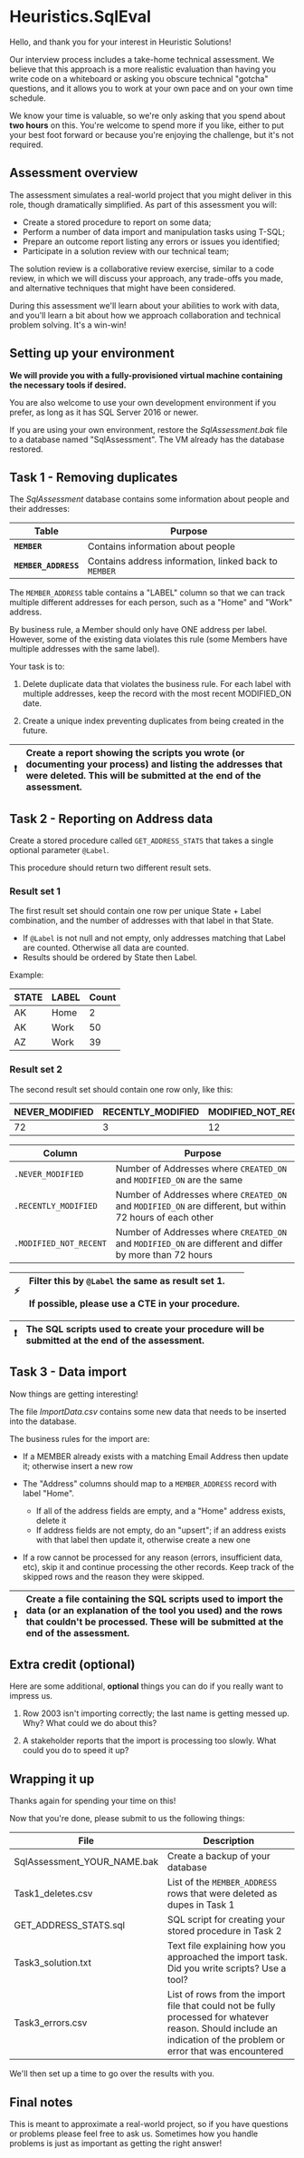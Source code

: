 # Heuristics.SqlEval

Hello, and thank you for your interest in Heuristic Solutions!

Our interview process includes a take-home technical assessment. We believe that this approach is a more realistic evaluation than having you write code on a whiteboard or asking you obscure technical "gotcha" questions, and it allows you to work at your own pace and on your own time schedule.

We know your time is valuable, so we're only asking that you spend about **two hours** on this. You're welcome to spend more if you like, either to put your best foot forward or because you're enjoying the challenge, but it's not required. 


## Assessment overview
The assessment simulates a real-world project that you might deliver in this role, though dramatically simplified. As part of this assessment you will:

* Create a stored procedure to report on some data;
* Perform a number of data import and manipulation tasks using T-SQL;
* Prepare an outcome report listing any errors or issues you identified;
* Participate in a solution review with our technical team;

The solution review is a collaborative review exercise, similar to a code review, in which we will discuss your approach, any trade-offs you made, and alternative techniques that might have been considered. 

During this assessment we'll learn about your abilities to work with data, and you'll learn a bit about how we approach collaboration and technical problem solving. It's a win-win!

## Setting up your environment

**We will provide you with a fully-provisioned virtual machine containing the necessary tools if desired.** 

You are also welcome to use your own development environment if you prefer, as long as it has SQL Server 2016 or newer.

If you are using your own environment, restore the *SqlAssessment.bak* file to a database named "SqlAssessment". The VM already has the database restored.

## Task 1 - Removing duplicates
The *SqlAssessment* database contains some information about people and their addresses:

Table                | Purpose
-----                | -----
**`MEMBER`**         | Contains information about people
**`MEMBER_ADDRESS`** | Contains address information, linked back to `MEMBER`

The `MEMBER_ADDRESS` table contains a "LABEL" column so that we can track multiple different addresses for each person, such as a "Home" and "Work" address. 

By business rule, a Member should only have ONE address per label. However, some of the existing data violates this rule (some Members have multiple addresses with the same label).

Your task is to:

1. Delete duplicate data that violates the business rule. For each label with multiple addresses, keep the record with the most recent MODIFIED_ON date.

2. Create a unique index preventing duplicates from being created in the future.

| :exclamation:        | Create a report showing the scripts you wrote (or documenting your process) and listing the addresses that were deleted. This will be submitted at the end of the assessment.       |
|---------------|:------------------------|

## Task 2 - Reporting on Address data
Create a stored procedure called `GET_ADDRESS_STATS` that takes a single optional parameter `@Label`.

This procedure should return two different result sets.

### Result set 1
The first result set should contain one row per unique State + Label combination, and the number of addresses with that label in that State. 

* If `@Label` is not null and not empty, only addresses matching that Label are counted. Otherwise all data are counted.
* Results should be ordered by State then Label.

Example:

| STATE | LABEL | Count |
| ----- | ----- | ----- |
AK | Home | 2
AK | Work | 50
AZ | Work | 39

### Result set 2
The second result set should contain one row only, like this:

| NEVER_MODIFIED | RECENTLY_MODIFIED | MODIFIED_NOT_RECENT | 
| -------------- | ----------------- | ------------------- |
| 72 | 3 | 12 |

| Column | Purpose |
| ------ | ------- |
`.NEVER_MODIFIED` | Number of Addresses where `CREATED_ON` and `MODIFIED_ON` are the same
`.RECENTLY_MODIFIED` | Number of Addresses where `CREATED_ON` and `MODIFIED_ON` are different, but within 72 hours of each other
`.MODIFIED_NOT_RECENT` | Number of Addresses where `CREATED_ON` and `MODIFIED_ON` are different and differ by more than 72 hours

	

| :zap:        | Filter this by `@Label` the same as result set 1.<br><br>If possible, please use a CTE in your procedure.       |
|---------------|:------------------------|

| :exclamation:        | The SQL scripts used to create your procedure will be submitted at the end of the assessment. |
|---------------|:------------------------|

## Task 3 - Data import
Now things are getting interesting!

The file *ImportData.csv* contains some new data that needs to be inserted into the database.

The business rules for the import are:

* If a MEMBER already exists with a matching Email Address then update it; otherwise insert a new row

* The "Address" columns should map to a `MEMBER_ADDRESS` record with label "Home". 
	* If all of the address fields are empty, and a "Home" address exists, delete it
	* If address fields are not empty, do an "upsert"; if an address exists with that label then update it, otherwise create a new one
	
* If a row cannot be processed for any reason (errors, insufficient data, etc), skip it and continue processing the other records. Keep track of the skipped rows and the reason they were skipped.

| :exclamation:        | Create a file containing the SQL scripts used to import the data (or an explanation of the tool you used) and the rows that couldn't be processed. These will be submitted at the end of the assessment. |
|---------------|:------------------------|

## Extra credit (optional)
Here are some additional, **optional** things you can do if you really want to impress us.

1. Row 2003 isn't importing correctly; the last name is getting messed up. Why? What could we do about this?

2. A stakeholder reports that the import is processing too slowly. What could you do to speed it up?

## Wrapping it up
Thanks again for spending your time on this!

Now that you're done, please submit to us the following things:

| File | Description | 
| ---- | ----------- |
SqlAssessment_YOUR_NAME.bak | Create a backup of your database 
Task1_deletes.csv | List of the `MEMBER_ADDRESS` rows that were deleted as dupes in Task 1
GET_ADDRESS_STATS.sql | SQL script for creating your stored procedure in Task 2
Task3_solution.txt | Text file explaining how you approached the import task. Did you write scripts? Use a tool?
Task3_errors.csv | List of rows from the import file that could not be fully processed for whatever reason. Should include an indication of the problem or error that was encountered

We'll then set up a time to go over the results with you.

## Final notes
This is meant to approximate a real-world project, so if you have questions or problems please feel free to ask us. Sometimes how you handle problems is just as important as getting the right answer!